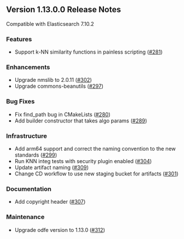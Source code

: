 ## Version 1.13.0.0 Release Notes

Compatible with Elasticsearch 7.10.2

### Features

* Support k-NN similarity functions in painless scripting ([#281](https://github.com/opendistro-for-elasticsearch/k-NN/pull/281))

### Enhancements

* Upgrade nmslib to 2.0.11 ([#302](https://github.com/opendistro-for-elasticsearch/k-NN/pull/302))
* Upgrade commons-beanutils ([#297](https://github.com/opendistro-for-elasticsearch/k-NN/pull/297))

### Bug Fixes

* Fix find_path bug in CMakeLists ([#280](https://github.com/opendistro-for-elasticsearch/k-NN/pull/280))
* Add builder constructor that takes algo params ([#289](https://github.com/opendistro-for-elasticsearch/k-NN/pull/289))

### Infrastructure

* Add arm64 support and correct the naming convention to the new standards ([#299](https://github.com/opendistro-for-elasticsearch/k-NN/pull/299))
* Run KNN integ tests with security plugin enabled ([#304](https://github.com/opendistro-for-elasticsearch/k-NN/pull/304))
* Update artifact naming ([#309](https://github.com/opendistro-for-elasticsearch/k-NN/pull/309))
* Change CD workflow to use new staging bucket for artifacts ([#301](https://github.com/opendistro-for-elasticsearch/k-NN/pull/301))

### Documentation

* Add copyright header ([#307](https://github.com/opendistro-for-elasticsearch/k-NN/pull/307))

### Maintenance

* Upgrade odfe version to 1.13.0 ([#312](https://github.com/opendistro-for-elasticsearch/k-NN/pull/312))

